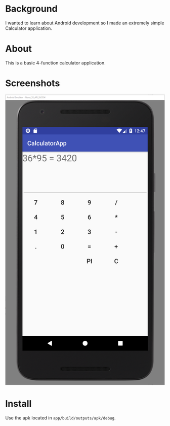 # Background

I wanted to learn about Android development so I made an extremely simple Calculator application. 


# About

This is a basic 4-function calculator application.


# Screenshots
![image](https://raw.githubusercontent.com/hgielar/Sample_Android_Calculator/master/screenshot_2.PNG?token=ACCccZ4KqCA6nX7dmWe3zjc3fVwB5blMks5aQL0QwA%3D%3D)


# Install

Use the apk located in ```app/build/outputs/apk/debug```.

